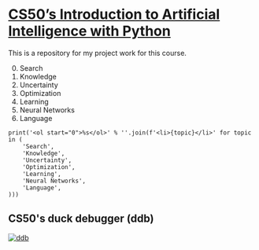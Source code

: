 # [CS50’s Introduction to Artificial Intelligence with Python](https://cs50.ai/ "CS50 AI")

This is a repository for my project work for this course.

<ol start="0"><li>Search</li><li>Knowledge</li><li>Uncertainty</li><li>Optimization</li><li>Learning</li><li>Neural Networks</li><li>Language</li></ol>

```
print('<ol start="0">%s</ol>' % ''.join(f'<li>{topic}</li>' for topic in (
    'Search',
    'Knowledge',
    'Uncertainty',
    'Optimization',
    'Learning',
    'Neural Networks',
    'Language',
)))

```

## CS50's duck debugger (ddb)
[![ddb](https://cs50.ai/static/img/ddb50.gif)](https://cs50.ai/chat)
